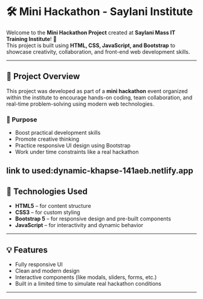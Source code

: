 # 🛠️ Mini Hackathon - Saylani Institute

Welcome to the **Mini Hackathon Project** created at **Saylani Mass IT Training Institute**! 🚀  
This project is built using **HTML, CSS, JavaScript, and Bootstrap** to showcase creativity, collaboration, and front-end web development skills.

---

## 📌 Project Overview

This project was developed as part of a **mini hackathon** event organized within the institute to encourage hands-on coding, team collaboration, and real-time problem-solving using modern web technologies.

### 🎯 Purpose

- Boost practical development skills  
- Promote creative thinking  
- Practice responsive UI design using Bootstrap  
- Work under time constraints like a real hackathon


link to used:dynamic-khapse-141aeb.netlify.app
---

## 🔧 Technologies Used

- **HTML5** – for content structure  
- **CSS3** – for custom styling  
- **Bootstrap 5** – for responsive design and pre-built components  
- **JavaScript** – for interactivity and dynamic behavior

---

## 💡 Features

- Fully responsive UI  
- Clean and modern design  
- Interactive components (like modals, sliders, forms, etc.)  
- Built in a limited time to simulate real hackathon conditions

---


